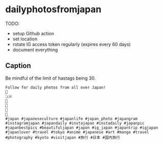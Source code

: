 # dailyphotosfromjapan


TODO: 
* setup Github action
* set location
* rotate IG access token regularly (expires every 60 days)
* document everything

## Caption

Be mindful of the limit of hastags being 30.

```
Follow for daily photos from all over Japan!
🗾
🇯🇵
🎑
🍜
👺
🗻
#japan #japaneseculture #japanlife #japan_photo #japangram #instagramjapan #japandaily #instajapan #instadaily #japanpic #japanbestpics #beautifuljapan #japon #ig_japan #japantrip #igjapan #japanlover #travel #tokyo #anime #japanese #art #manga #travel #photography #kyoto #visitjapan #旅行 #日本 #国内旅行
```